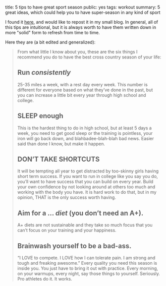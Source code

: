 title: 5 tips to have great sport season
public: yes
tags: workout
summary: 5 great ideas, which could help you to have super-season in any kind of sport

I found it
[here](http://asklaurenfleshman.com/questions/six-tips-to-have-your-best-xc-season-ever/),
and would like to repost it in my small blog. In general, all of this tips are
intuitional, but it is always worth to have them written down in more "solid"
form to refresh from time to time.

Here they are (a bit edited and generalized):

> From what little I know about you, these are the six things I recommend you do
> to have the best cross country season of your life:
> 
> ## Run *consistently*
> 25-35 miles a week, with a rest day every week. This number is
> different for everyone based on what they’ve done in the past, but you can
> increase a little bit every year through high school and college.
> ## SLEEP enough
> This is the hardest thing to do in high school, but at least 5
> days a week, you need to get good sleep or the training is pointless, your iron
> will go back down, and blahbadee-blah-blah bad news. Easier said than done I
> know, but make it happen.
> ## DON’T TAKE SHORTCUTS
> It will be tempting all year to get distracted by
> too-skinny girls having short term success. If you want to run in college like
> you say you do, you’ll want to have success that you can build on every year.
> Build your own confidence by not looking around at others too much and working
> with the body you have. It is hard work to do that, but in my opinion, THAT is
> the only success worth having.
> ## Aim for a ... *diet* (you don’t need an A+).
> A+ diets are not sustainable and
> they take so much focus that you can’t focus on your training and your
> happiness.
> ## Brainwash yourself to be a bad-ass.
> “I LOVE to compete. I LOVE how I can
> tolerate pain. I am strong and tough and freaking awesome.” Every quality you
> need this season is inside you. You just have to bring it out with practice.
> Every morning, on your warmups, every night, say those things to yourself.
> Seriously. Pro athletes do it. It works.

